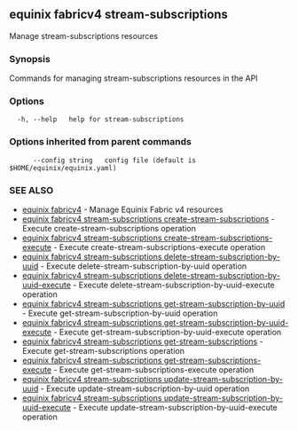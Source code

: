 ## equinix fabricv4 stream-subscriptions

Manage stream-subscriptions resources

### Synopsis

Commands for managing stream-subscriptions resources in the API

### Options

```
  -h, --help   help for stream-subscriptions
```

### Options inherited from parent commands

```
      --config string   config file (default is $HOME/equinix/equinix.yaml)
```

### SEE ALSO

* [equinix fabricv4](equinix_fabricv4.md)	 - Manage Equinix Fabric v4 resources
* [equinix fabricv4 stream-subscriptions create-stream-subscriptions](equinix_fabricv4_stream-subscriptions_create-stream-subscriptions.md)	 - Execute create-stream-subscriptions operation
* [equinix fabricv4 stream-subscriptions create-stream-subscriptions-execute](equinix_fabricv4_stream-subscriptions_create-stream-subscriptions-execute.md)	 - Execute create-stream-subscriptions-execute operation
* [equinix fabricv4 stream-subscriptions delete-stream-subscription-by-uuid](equinix_fabricv4_stream-subscriptions_delete-stream-subscription-by-uuid.md)	 - Execute delete-stream-subscription-by-uuid operation
* [equinix fabricv4 stream-subscriptions delete-stream-subscription-by-uuid-execute](equinix_fabricv4_stream-subscriptions_delete-stream-subscription-by-uuid-execute.md)	 - Execute delete-stream-subscription-by-uuid-execute operation
* [equinix fabricv4 stream-subscriptions get-stream-subscription-by-uuid](equinix_fabricv4_stream-subscriptions_get-stream-subscription-by-uuid.md)	 - Execute get-stream-subscription-by-uuid operation
* [equinix fabricv4 stream-subscriptions get-stream-subscription-by-uuid-execute](equinix_fabricv4_stream-subscriptions_get-stream-subscription-by-uuid-execute.md)	 - Execute get-stream-subscription-by-uuid-execute operation
* [equinix fabricv4 stream-subscriptions get-stream-subscriptions](equinix_fabricv4_stream-subscriptions_get-stream-subscriptions.md)	 - Execute get-stream-subscriptions operation
* [equinix fabricv4 stream-subscriptions get-stream-subscriptions-execute](equinix_fabricv4_stream-subscriptions_get-stream-subscriptions-execute.md)	 - Execute get-stream-subscriptions-execute operation
* [equinix fabricv4 stream-subscriptions update-stream-subscription-by-uuid](equinix_fabricv4_stream-subscriptions_update-stream-subscription-by-uuid.md)	 - Execute update-stream-subscription-by-uuid operation
* [equinix fabricv4 stream-subscriptions update-stream-subscription-by-uuid-execute](equinix_fabricv4_stream-subscriptions_update-stream-subscription-by-uuid-execute.md)	 - Execute update-stream-subscription-by-uuid-execute operation

